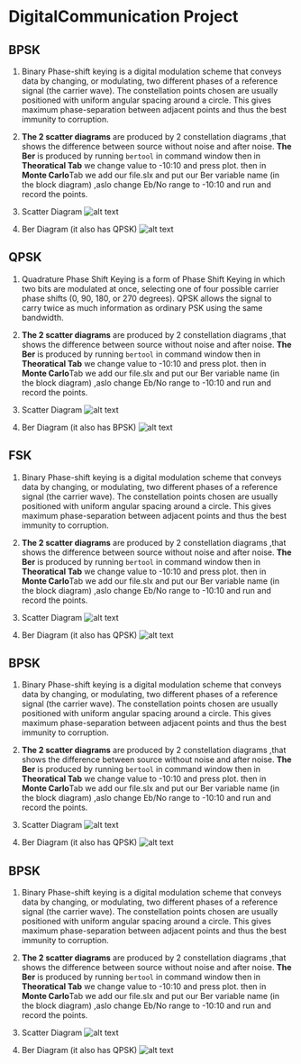 # DigitalCommunication Project

## BPSK

1. Binary Phase-shift keying is a digital modulation scheme that conveys data by changing, or modulating, two different phases of a reference signal (the carrier wave). 
The constellation points chosen are usually positioned with uniform angular spacing around a circle. This gives maximum phase-separation between adjacent points and thus the best immunity to corruption. 

2. **The 2 scatter diagrams** are produced by 2 constellation diagrams ,that shows the difference between source without noise and after noise.
  **The Ber** is produced by running `bertool` in command window then in **Theoratical Tab** we change value to -10:10 and press plot.
then in **Monte Carlo**Tab we add our file.slx and put our Ber variable name (in the block diagram) ,aslo change Eb/No range to -10:10 and run and record the points.

3. Scatter Diagram
![alt text](https://github.com/TheAbzo/DigitalCommunication/blob/master/scatter%20plots/BPSK%20scatter.png)

4. Ber Diagram (it also has QPSK)
![alt text](https://github.com/TheAbzo/DigitalCommunication/blob/master/Ber%20diagrams/QPSK_BPSK.png)

## QPSK

1. Quadrature Phase Shift Keying is a form of Phase Shift Keying in which two bits are modulated at once, selecting one of four possible carrier phase shifts (0, 90, 180, or 270 degrees). QPSK allows the signal to carry twice as much information as ordinary PSK using the same bandwidth.

2. **The 2 scatter diagrams** are produced by 2 constellation diagrams ,that shows the difference between source without noise and after noise.
  **The Ber** is produced by running `bertool` in command window then in **Theoratical Tab** we change value to -10:10 and press plot.
then in **Monte Carlo**Tab we add our file.slx and put our Ber variable name (in the block diagram) ,aslo change Eb/No range to -10:10 and run and record the points.

3. Scatter Diagram
![alt text](https://github.com/TheAbzo/DigitalCommunication/blob/master/scatter%20plots/QPSK.png)

4. Ber Diagram (it also has BPSK)
![alt text](https://github.com/TheAbzo/DigitalCommunication/blob/master/Ber%20diagrams/QPSK_BPSK.png)


## FSK

1. Binary Phase-shift keying is a digital modulation scheme that conveys data by changing, or modulating, two different phases of a reference signal (the carrier wave). 
The constellation points chosen are usually positioned with uniform angular spacing around a circle. This gives maximum phase-separation between adjacent points and thus the best immunity to corruption. 

2. **The 2 scatter diagrams** are produced by 2 constellation diagrams ,that shows the difference between source without noise and after noise.
  **The Ber** is produced by running `bertool` in command window then in **Theoratical Tab** we change value to -10:10 and press plot.
then in **Monte Carlo**Tab we add our file.slx and put our Ber variable name (in the block diagram) ,aslo change Eb/No range to -10:10 and run and record the points.

3. Scatter Diagram
![alt text](https://github.com/TheAbzo/DigitalCommunication/blob/master/scatter%20plots/BPSK%20scatter.png)

4. Ber Diagram (it also has QPSK)
![alt text](https://github.com/TheAbzo/DigitalCommunication/blob/master/Ber%20diagrams/QPSK_BPSK.png)


## BPSK

1. Binary Phase-shift keying is a digital modulation scheme that conveys data by changing, or modulating, two different phases of a reference signal (the carrier wave). 
The constellation points chosen are usually positioned with uniform angular spacing around a circle. This gives maximum phase-separation between adjacent points and thus the best immunity to corruption. 

2. **The 2 scatter diagrams** are produced by 2 constellation diagrams ,that shows the difference between source without noise and after noise.
  **The Ber** is produced by running `bertool` in command window then in **Theoratical Tab** we change value to -10:10 and press plot.
then in **Monte Carlo**Tab we add our file.slx and put our Ber variable name (in the block diagram) ,aslo change Eb/No range to -10:10 and run and record the points.

3. Scatter Diagram
![alt text](https://github.com/TheAbzo/DigitalCommunication/blob/master/scatter%20plots/BPSK%20scatter.png)

4. Ber Diagram (it also has QPSK)
![alt text](https://github.com/TheAbzo/DigitalCommunication/blob/master/Ber%20diagrams/QPSK_BPSK.png)


## BPSK

1. Binary Phase-shift keying is a digital modulation scheme that conveys data by changing, or modulating, two different phases of a reference signal (the carrier wave). 
The constellation points chosen are usually positioned with uniform angular spacing around a circle. This gives maximum phase-separation between adjacent points and thus the best immunity to corruption. 

2. **The 2 scatter diagrams** are produced by 2 constellation diagrams ,that shows the difference between source without noise and after noise.
  **The Ber** is produced by running `bertool` in command window then in **Theoratical Tab** we change value to -10:10 and press plot.
then in **Monte Carlo**Tab we add our file.slx and put our Ber variable name (in the block diagram) ,aslo change Eb/No range to -10:10 and run and record the points.

3. Scatter Diagram
![alt text](https://github.com/TheAbzo/DigitalCommunication/blob/master/scatter%20plots/BPSK%20scatter.png)

4. Ber Diagram (it also has QPSK)
![alt text](https://github.com/TheAbzo/DigitalCommunication/blob/master/Ber%20diagrams/QPSK_BPSK.png)






